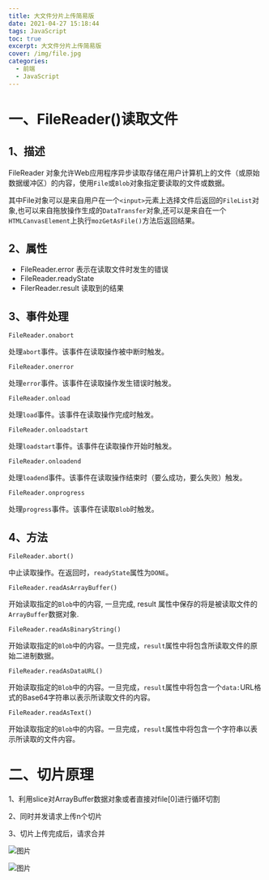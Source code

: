 ```yaml
---
title: 大文件分片上传简易版
date: 2021-04-27 15:18:44
tags: JavaScript
toc: true
excerpt: 大文件分片上传简易版
cover: /img/file.jpg
categories: 
  - 前端
  - JavaScript
---
```

# 一、FileReader()读取文件

## 1、描述

FileReader 对象允许Web应用程序异步读取存储在用户计算机上的文件（或原始数据缓冲区）的内容，使用`File`或`Blob`对象指定要读取的文件或数据。

其中File对象可以是来自用户在一个`<input>`元素上选择文件后返回的`FileList`对象,也可以来自拖放操作生成的`DataTransfer`对象,还可以是来自在一个`HTMLCanvasElement`上执行`mozGetAsFile()`方法后返回结果。

## 2、属性

* FileReader.error 表示在读取文件时发生的错误
* FileReader.readyState
* FilerReader.result 读取到的结果
## 3、事件处理

`FileReader.onabort`

处理`abort`事件。该事件在读取操作被中断时触发。

`FileReader.onerror`

处理`error`事件。该事件在读取操作发生错误时触发。

`FileReader.onload`

处理`load`事件。该事件在读取操作完成时触发。

`FileReader.onloadstart`

处理`loadstart`事件。该事件在读取操作开始时触发。

`FileReader.onloadend`

处理`loadend`事件。该事件在读取操作结束时（要么成功，要么失败）触发。

`FileReader.onprogress`

处理`progress`事件。该事件在读取`Blob`时触发。

## 4、方法

`FileReader.abort()`

中止读取操作。在返回时，`readyState`属性为`DONE`。

`FileReader.readAsArrayBuffer()`

开始读取指定的`Blob`中的内容, 一旦完成, result 属性中保存的将是被读取文件的`ArrayBuffer`数据对象.

`FileReader.readAsBinaryString()`

开始读取指定的`Blob`中的内容。一旦完成，`result`属性中将包含所读取文件的原始二进制数据。

`FileReader.readAsDataURL()`

开始读取指定的`Blob`中的内容。一旦完成，`result`属性中将包含一个`data:`URL格式的Base64字符串以表示所读取文件的内容。

`FileReader.readAsText()`

开始读取指定的`Blob`中的内容。一旦完成，`result`属性中将包含一个字符串以表示所读取的文件内容。

# 二、切片原理

1、利用slice对ArrayBuffer数据对象或者直接对file[0]进行循环切割

2、同时并发请求上传n个切片

3、切片上传完成后，请求合并

![图片](https://uploader.shimo.im/f/RkzDAC1YOI6vlAKu.png!thumbnail?fileGuid=RcTth6q8WkYrgKJP)

![图片](https://uploader.shimo.im/f/O12O7aJv2lcqBwHP.png!thumbnail?fileGuid=RcTth6q8WkYrgKJP)


# 


